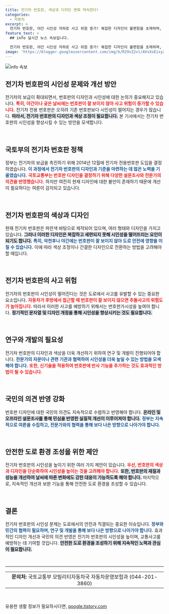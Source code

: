 ```yaml
---
title: 전기차 번호판, 색상과 디자인 변화 약속한다!
categories:
  - 자동차
excerpt: >
  전기차 번호판, 야간 시인성 저하로 사고 위험 증가! 복잡한 디자인이 불편함을 초래하며, 정부의 개선 의지는 과연 실효를 볼 수 있을까? 클릭해서 확인하세요!
feature_text: >
  ## info 실시간 뉴스 속보입니다.

  전기차 번호판, 야간 시인성 저하로 사고 위험 증가! 복잡한 디자인이 불편함을 초래하며, 정부의 개선 의지는 과연 실효를 볼 수 있을까? 클릭해서 확인하세요!
image: 'https://blogger.googleusercontent.com/img/b/R29vZ2xl/AVvXsEixyZcFfHzMRdzZMjFBmAUKJYCLCGyLL1o632UiGVXcaFdKo_bkvkuCioo0uUKlGfBVcT3P84aROyZIXSBEx3Aw5nCQ3pTgDom1WDC4m8eifvWiAmWEEVb4x6G_l8C0QH225ldMjyaFvpxGEBGNO37VmDTDMHGhJPq73UglMfDca1-0aw/s1600/blogspot.png'
---
```


<p><img src="https://blogger.googleusercontent.com/img/b/R29vZ2xl/AVvXsEixyZcFfHzMRdzZMjFBmAUKJYCLCGyLL1o632UiGVXcaFdKo_bkvkuCioo0uUKlGfBVcT3P84aROyZIXSBEx3Aw5nCQ3pTgDom1WDC4m8eifvWiAmWEEVb4x6G_l8C0QH225ldMjyaFvpxGEBGNO37VmDTDMHGhJPq73UglMfDca1-0aw/s1600/blogspot.png" alt="info 속보" /></p>

<h2 data-ke-size="size26">전기차 번호판의 시인성 문제와 개선 방안</h2>

<p data-ke-size="size16">
전기차의 보급이 확대되면서, 번호판의 디자인과 시인성에 대한 논의가 중요해지고 있습니다. <b><span style="color: #ee2323;">특히, 야간이나 궂은 날씨에는 번호판이 잘 보이지 않아 사고 위험이 증가할 수 있습니다.</span></b> 전기차 전용 번호판은 오히려 기존 번호판보다 시인성이 떨어지는 경우가 많습니다. <b><span style="background-color: #21538527;">따라서, 전기차 번호판의 디자인과 색상 조정이 필요합니다.</span></b> 본 기사에서는 전기차 번호판의 시인성을 향상시킬 수 있는 방안을 모색합니다.
</p>

<p data-ke-size="size16">&nbsp;</p>

<h2 data-ke-size="size26">국토부의 전기차 번호판 정책</h2>

<p data-ke-size="size16">
정부는 전기차의 보급을 촉진하기 위해 2014년 12월에 전기차 전용번호판 도입을 결정하였습니다. <b><span style="color: #1a5490;">이 과정에서 전기차 번호판의 디자인과 기준을 마련하는 데 많은 노력을 기울였습니다.</span></b> <b><span style="color: #ee2323;">국토교통부는 번호판 디자인을 결정하기 위해 다양한 설문조사와 전문가의 의견을 반영했습니다.</span></b> 하지만 여전히 현재 디자인에 대한 불만이 존재하기 때문에 개선이 필요하다는 여론이 감지되고 있습니다.
</p>

<p data-ke-size="size16">&nbsp;</p>

<h2 data-ke-size="size26">전기차 번호판의 색상과 디자인</h2>

<p data-ke-size="size16">
현재 전기차 번호판은 파란색 바탕으로 제작되어 있으며, 여러 형태와 디자인을 가지고 있습니다. <b><span style="background-color: #21538527;">그러나 이러한 디자인은 복잡하고 세련되지 못해 시인성을 떨어뜨리는 요인이 되기도 합니다.</span></b> <b><span style="color: #1a5490;">특히, 악천후나 야간에는 번호판이 잘 보이지 않아 도로 안전에 영향을 미칠 수 있습니다.</span></b> 이에 따라 색상 조정이나 간결한 디자인으로 전환하는 방법을 고려해야 할 때입니다.
</p>

<p data-ke-size="size16">&nbsp;</p>

<h2 data-ke-size="size26">전기차 번호판의 사고 위험</h2>

<p data-ke-size="size16">
전기차의 번호판이 시인성이 떨어진다는 것은 도로에서 사고를 유발할 수 있는 중요한 요소입니다. <b><span style="color: #ee2323;">자동차가 후방에서 접근할 때 번호판이 잘 보이지 않으면 추돌사고의 위험도가 높아집니다.</span></b> 따라서 이러한 사고를 예방하기 위해서는 번호판가시성을 높여야 합니다. <b><span style="background-color: #21538527;">정기적인 문자열 및 디자인 개정을 통해 시인성을 향상시키는 것도 필요합니다.</span></b>
</p>

<p data-ke-size="size16">&nbsp;</p>

<h2 data-ke-size="size26">연구와 개발의 필요성</h2>

<p data-ke-size="size16">
전기차 번호판의 디자인과 색상을 더욱 개선하기 위하여 연구 및 개발이 진행되어야 합니다. <b><span style="color: #1a5490;">전문가의 자문이나 관련 기관과 협력하여 시인성을 더욱 높일 수 있는 방법을 모색해야 합니다.</span></b> <b><span style="color: #ee2323;">또한, 신기술을 적용하여 번호판에 반사 기능을 추가하는 것도 효과적인 방법이 될 수 있습니다.</span></b>
</p>

<p data-ke-size="size16">&nbsp;</p>

<h2 data-ke-size="size26">국민의 의견 반영 강화</h2>

<p data-ke-size="size16">
번호판 디자인에 대한 국민의 의견도 지속적으로 수렴하고 반영해야 합니다. <b><span style="background-color: #21538527;">온라인 및 오프라인 설문조사를 통해 민심을 반영한 실질적 개선이 이루어져야 합니다.</span></b> <b><span style="color: #1a5490;">정부는 지속적으로 여론을 수집하고, 전문가와의 협력을 통해 보다 나은 방향으로 나아가야 합니다.</span></b>
</p>

<p data-ke-size="size16">&nbsp;</p>

<h2 data-ke-size="size26">안전한 도로 환경 조성을 위한 제안</h2>

<p data-ke-size="size16">
전기차 번호판의 시인성을 높이기 위한 여러 가지 제안이 있습니다. <b><span style="color: #ee2323;">우선, 번호판의 색상과 디자인을 단순화하여 시인성을 높이는 것을 고려해야 합니다.</span></b> <b><span style="background-color: #21538527;">또한, 번호판의 재질과 성능을 개선하여 날씨에 따른 변화에도 강한 대응이 가능하도록 해야 합니다.</span></b> 마지막으로, 지속적인 개선과 보완 기능을 통해 안전한 도로 환경을 조성할 수 있습니다.
</p>

<p data-ke-size="size16">&nbsp;</p>

<h2 data-ke-size="size26">결론</h2>

<p data-ke-size="size16">
전기차 번호판의 시인성 문제는 도로에서의 안전과 직결되는 중요한 이슈입니다. <b><span style="color: #1a5490;">정부와 민간의 협력이 필요하며, 연구 및 개발을 통해 보다 나은 방향으로 나아가야 합니다.</span></b> 효과적인 디자인 개선과 국민의 의견 반영은 전기차 번호판의 시인성을 높이며, 교통사고를 예방하는 데 기여할 것입니다. <b><span style="background-color: #21538527;">안전한 도로 환경을 조성하기 위해 지속적인 노력과 관심이 필요합니다.</span></b>
</p>

<p data-ke-size="size16">&nbsp;</p>

<hr />

<table style="width: 100%;">
  <tbody>
    <tr>
      <td style="text-align: center; height: 40px;"><b>문의처:</b> 국토교통부 모빌리티자동차국 자동차운영보험과 (044-201-3860)</td>
    </tr>
  </tbody>
</table>

<p data-ke-size="size16">&nbsp;</p>
유용한 생활 정보가 필요하시다면, <a href="https://qoogle.tistory.com" rel="dofollow">qoogle.tistory.com</a>


